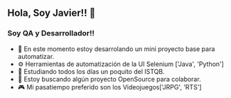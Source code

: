 <!--
**jaramosperez/jaramosperez** is a ✨ _special_ ✨ repository because its `README.md` (this file) appears on your GitHub profile.
Here are some ideas to get you started:
- 🔭 I’m currently working on ...
- 🌱 I’m currently learning ...
- 👯 I’m looking to collaborate on ...
- 🤔 I’m looking for help with ...
- 💬 Ask me about ...
- 📫 How to reach me: ...
- 😄 Pronouns: ...
- ⚡ Fun fact: ...
-->
## Hola, Soy Javier!! 👋

### Soy QA y Desarrollador!!

- 🔭 En este momento estoy desarrolando un mini proyecto base para automatizar.
- :gear: Herramientas de automatización de la UI Selenium ['Java', 'Python']
- 🌱 Estudiando todos los días un poquito del ISTQB.
- 👯 Estoy buscando algún proyecto OpenSource para colaborar.
- :video_game: Mi pasatiempo preferido son los Videojuegos['JRPG', 'RTS']
